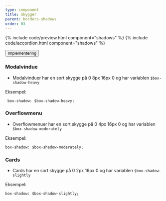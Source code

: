 ```yaml
---
type: component
title: Skygger
parent: borders-shadows
order: 03
---
```


{% include code/preview.html component="shadows" %}
{% include code/accordion.html component="shadows" %}
<div class="accordion accordion-bordered">
    <button class="button-unstyled accordion-button"
        aria-expanded="false" aria-controls="shadows-docs">
        Implementering
    </button>
    <div id="shadows-docs" class="accordion-content">
        <section>
            <h3 class="h4">Modalvindue</h3>
            <ul>
                <li><p>Modalvinduer har en sort skygge på 0 8px 16px 0 og har variablen <code>$box-shadow-heavy</code></p></li>
            </ul>
            <p class="h5 mb-3">Eksempel:</p>
            <div class="code-highlight">
                <code> box-shadow: $box-shadow-heavy;</code>
            </div>
            <h3 class="h4">Overflowmenu</h3>
            <ul>
                <li><p>Overflowmenuer har en sort skygge på 0 4px 16px 0 og har variablen <code>$box-shadow-moderately</code></p></li>
            </ul>
            <p class="h5 mb-3">Eksempel:</p>
            <div class="code-highlight">
                <code>box-shadow: $box-shadow-moderately;</code>
            </div>
            <h3 class="h4">Cards</h3>
            <ul>
                <li><p>Cards har en sort skygge på 0 2px 16px 0 og har variablen <code>$box-shadow-slightly</code></p></li>
            </ul>
            <p class="h5 mb-3">Eksempel:</p>
            <div class="code-highlight">
                <code>box-shadow: $box-shadow-slightly;</code>
            </div>
        </section>
    </div>
</div>
